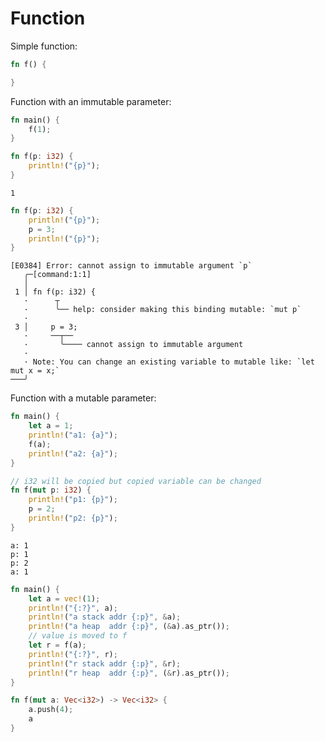 # Function

Simple function:

```rust
fn f() {

}
```

Function with an immutable parameter:

```rust
fn main() {
    f(1);
}

fn f(p: i32) {
    println!("{p}");
}
```

```output
1
```

```rust
fn f(p: i32) {
    println!("{p}");
    p = 3;
    println!("{p}");
}
```

```output
[E0384] Error: cannot assign to immutable argument `p`
   ╭─[command:1:1]
   │
 1 │ fn f(p: i32) {
   ·      ┬
   ·      ╰── help: consider making this binding mutable: `mut p`
   ·
 3 │     p = 3;
   ·     ──┬──
   ·       ╰──── cannot assign to immutable argument
   ·
   · Note: You can change an existing variable to mutable like: `let mut x = x;`
───╯
```

Function with a mutable parameter:

```rust
fn main() {
    let a = 1;
    println!("a1: {a}");
    f(a);
    println!("a2: {a}");
}

// i32 will be copied but copied variable can be changed
fn f(mut p: i32) {
    println!("p1: {p}");
    p = 2;
    println!("p2: {p}");
}
```

```output
a: 1
p: 1
p: 2
a: 1
```

```rust
fn main() {
    let a = vec!(1);
    println!("{:?}", a);
    println!("a stack addr {:p}", &a);
    println!("a heap  addr {:p}", (&a).as_ptr());
    // value is moved to f
    let r = f(a);
    println!("{:?}", r);
    println!("r stack addr {:p}", &r);
    println!("r heap  addr {:p}", (&r).as_ptr());
}

fn f(mut a: Vec<i32>) -> Vec<i32> {
    a.push(4);
    a
}
```
